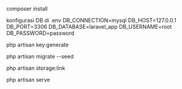 composer install

konfigurasi DB di .env
DB_CONNECTION=mysql
DB_HOST=127.0.0.1
DB_PORT=3306
DB_DATABASE=laravel_app
DB_USERNAME=root
DB_PASSWORD=password

php artisan key:generate

php artisan migrate --seed

php artisan storage:link

php artisan serve